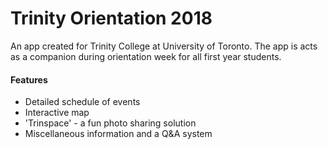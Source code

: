 # Trinity Orientation 2018

An app created for Trinity College at University of Toronto. The app is acts as a companion during orientation week for all first year students.

#### Features
* Detailed schedule of events
* Interactive map
* 'Trinspace' - a fun photo sharing solution
* Miscellaneous information and a Q&A system
